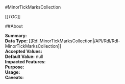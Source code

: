 #MinorTickMarksCollection

[[_TOC_]]

##About

**Summary:**   
**Data Type:** [[Rdl.MinorTickMarksCollection|/API/Rdl/Rdl-MinorTickMarksCollection]]  
**Accepted Values:**   
**Default Value:** null  
**Impacted Features:**   
**Purpose:**   
**Usage:**   
**Caveats:**   

